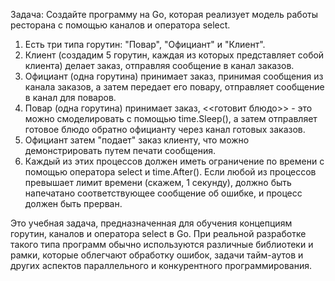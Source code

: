 Задача: Создайте программу на Go, которая реализует модель работы ресторана с помощью каналов и оператора select.

1. Есть три типа горутин: "Повар", "Официант" и "Клиент".
2. Клиент (создадим 5 горутин, каждая из которых представляет собой клиента) делает заказ, отправляя сообщение в канал заказов.
3. Официант (одна горутина) принимает заказ, принимая сообщения из канала заказов, а затем передает его повару, отправляет сообщение в канал для поваров.
4. Повар (одна горутина) принимает заказ, <<готовит блюдо>> - это можно смоделировать с помощью time.Sleep(), а затем отправляет готовое блюдо обратно официанту через канал готовых заказов.
5. Официант затем "подает" заказ клиенту, что можно демонстрировать путем печати сообщения.
6. Каждый из этих процессов должен иметь ограничение по времени с помощью оператора select и time.After(). Если любой из процессов превышает лимит времени (скажем, 1 секунду), должно быть напечатано соответствующее сообщение об ошибке, и процесс должен быть прерван.

Это учебная задача, предназначенная для обучения концепциям горутин, каналов и оператора select в Go. При реальной разработке такого типа программ обычно используются различные библиотеки и рамки, которые облегчают обработку ошибок, задачи тайм-аутов и других аспектов параллельного и конкурентного программирования.